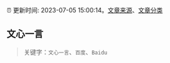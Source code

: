 :alarm_clock: 更新时间: 2023-07-05 15:00:14。[文章来源](/README.md)、[文章分类](/TAGS.md)

## 文心一言


> 关键字：`文心一言`、`百度`、`Baidu`



